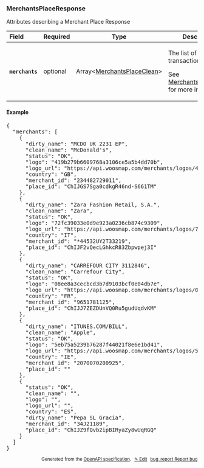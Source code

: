 <!--- This is a generated file, do not edit! -->
<!--- [START woosmap_http_schema_merchantsplaceresponse] -->
<h3 class="schema-object" id="MerchantsPlaceResponse">MerchantsPlaceResponse</h3>

Attributes describing a Merchant Place Response

| Field                                                                                                             | Required | Type                                                                           | Description                                                                                                                                                            |
| :---------------------------------------------------------------------------------------------------------------- | -------- | ------------------------------------------------------------------------------ | ---------------------------------------------------------------------------------------------------------------------------------------------------------------------- |
| <h4 id="MerchantsPlaceResponse-merchants" class="add-link schema-object-property-key"><code>merchants</code></h4> | optional | Array&lt;[MerchantsPlaceClean](#MerchantsPlaceClean "MerchantsPlaceClean")&gt; | <div class="ref-property-description"><p>The list of cleaned transactions</p><p>See <a href="#MerchantsPlaceClean">MerchantsPlaceClean</a> for more information.</div> |

<h4 class="schema-object-example" id="MerchantsPlaceResponse-example">Example</h4>

<pre class="notranslate lang-json prettyprint">{
  "merchants": [
    {
      "dirty_name": "MCDO UK 2231 EP",
      "clean_name": "McDonald's",
      "status": "OK",
      "logo": "419b279b6609768a3106ce5a5b4dd70b",
      "logo_url": "https://api.woosmap.com/merchants/logos/419b279b6609768a3106ce5a5b4dd70b.png",
      "country": "GB",
      "merchant_id": "234482729011",
      "place_id": "ChIJGS7Sga0cdkgR46nd-S661TM"
    },
    {
      "dirty_name": "Zara Fashion Retail, S.A.",
      "clean_name": "Zara",
      "status": "OK",
      "logo": "72fc39033e0d9e923a0236cb874c9309",
      "logo_url": "https://api.woosmap.com/merchants/logos/72fc39033e0d9e923a0236cb874c9309.png",
      "country": "IT",
      "merchant_id": "*44532UY2T33219",
      "place_id": "ChIJF2vQecLGhkcR83Zbpwpej3I"
    },
    {
      "dirty_name": "CARREFOUR CITY 3112846",
      "clean_name": "Carrefour City",
      "status": "OK",
      "logo": "08ee8a3cecbcd3b7d9103bcf0e04db7e",
      "logo_url": "https://api.woosmap.com/merchants/logos/08ee8a3cecbcd3b7d9103bcf0e04db7e.png",
      "country": "FR",
      "merchant_id": "9651781125",
      "place_id": "ChIJJ7ZEZDUnVQ0Ru5gudUqdvKM"
    },
    {
      "dirty_name": "ITUNES.COM/BILL",
      "clean_name": "Apple",
      "status": "OK",
      "logo": "5eb75a5239b76287f44021f8e6e1bd41",
      "logo_url": "https://api.woosmap.com/merchants/logos/5eb75a5239b76287f44021f8e6e1bd41.png",
      "country": "IE",
      "merchant_id": "2070070200925",
      "place_id": ""
    },
    {
      "status": "OK",
      "clean_name": "",
      "logo": "",
      "logo_url": "",
      "country": "ES",
      "dirty_name": "Pepa SL Gracia",
      "merchant_id": "34J21189",
      "place_id": "ChIJZ9fQvb2ipBIRyaZy8wUqRGQ"
    }
  ]
}</pre>

<p style="text-align: right; font-size: smaller;">Generated from the <a data-label="openapi-github" href="https://github.com/woosmap/openapi-specification" title="Woosmap OpenAPI Specification" class="external">OpenAPI specification</a>.
<a data-label="openapi-github-woosmap-http-schema-merchantsplaceresponse" data-action="edit" style="margin-left: 5px;" href="https://github.com/woosmap/openapi-specification/blob/main/specification/schemas/MerchantsPlaceResponse.yml" title="Edit on GitHub">✎ Edit</a>
<a data-label="openapi-github-woosmap-http-schema-merchantsplaceresponse" data-action="bug" style="margin-left: 5px;" href="https://github.com/woosmap/openapi-specification/issues/new?assignees=&labels=type%3A+bug%2C+triage+me&template=bug_report.md&title=[schemas] Bug - MerchantsPlaceResponse" title="File bug for schemas on GitHub"><span class="material-icons">bug_report</span> Report bug</a>
</p>

<!--- [END woosmap_http_schema_merchantsplaceresponse] -->
